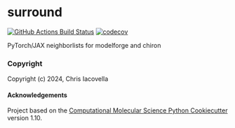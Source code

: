 surround
==============================
[//]: # (Badges)
[![GitHub Actions Build Status](https://github.com/REPLACE_WITH_OWNER_ACCOUNT/surround/workflows/CI/badge.svg)](https://github.com/REPLACE_WITH_OWNER_ACCOUNT/surround/actions?query=workflow%3ACI)
[![codecov](https://codecov.io/gh/REPLACE_WITH_OWNER_ACCOUNT/surround/branch/main/graph/badge.svg)](https://codecov.io/gh/REPLACE_WITH_OWNER_ACCOUNT/surround/branch/main)


PyTorch/JAX neighborlists for modelforge and chiron

### Copyright

Copyright (c) 2024, Chris Iacovella


#### Acknowledgements
 
Project based on the 
[Computational Molecular Science Python Cookiecutter](https://github.com/molssi/cookiecutter-cms) version 1.10.
